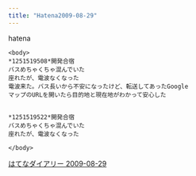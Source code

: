 ```yaml
---
title: "Hatena2009-08-29"
---
```


hatena

```
<body>
*1251519508*開発合宿
バスめちゃくちゃ混んでいた
座れたが、電波なくなった
電波来た。バス長いから不安になったけど、転送してあったGoogle 
マップのURLを開いたら目的地と現在地がわかって安心した


*1251519522*開発合宿
バスめちゃくちゃ混んでいた
座れたが、電波なくなった

</body>
```


[はてなダイアリー 2009-08-29](https://nishiohirokazu.hatenadiary.org/archive/2009/08/29)